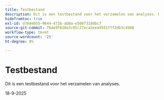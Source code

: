```yaml
---
title: Testbestand
description: Dit is een testbestand voor het verzamelen van analyses. Negeer alsjeblieft.
hidefromtoc: true
exl-id: d764e055-9644-473b-ab0a-e5007319dbc7
source-git-commit: 7bde9f820a3c05c27eca2eea9591fff2db3c4b08
workflow-type: tm+mt
source-wordcount: '25'
ht-degree: 0%

---
```


# Testbestand

Dit is een testbestand voor het verzamelen van analyses.

18-9-2025
